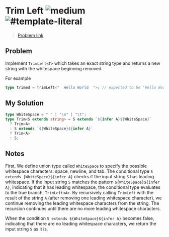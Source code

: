 <h1>Trim Left <img src="https://img.shields.io/badge/-medium-d9901a" alt="medium"/> <img src="https://img.shields.io/badge/-%23template--literal-999" alt="#template-literal"/></h1>

> [Problem link](https://github.com/type-challenges/type-challenges/blob/main/questions/00106-medium-trimleft)

<h2> Problem </h2>

Implement `TrimLeft<T>` which takes an exact string type and returns a new string with the whitespace beginning removed.

For example

```ts
type trimed = TrimLeft<"  Hello World  ">; // expected to be 'Hello World  '
```

<h2> My Solution </h2>

```ts
type WhiteSpace = " " | "\n" | "\t";
type Trim<S extends string> = S extends `${infer A}${WhiteSpace}`
  ? Trim<A>
  : S extends `${WhiteSpace}${infer A}`
  ? Trim<A>
  : S;
```

<h2> Notes </h2>

First, We define union type called `WhiteSpace` to specify the possible whitespace characters: space, newline, and tab.
The conditional type `S extends {WhiteSpace}${infer A}` checks if the input string `S` has leading whitespace.
If the input string `S` matches the pattern `${WhiteSpace}${infer A}`, indicating that it has leading whitespace, the conditional type evaluates to the true branch, `TrimLeft<A>`.
By recursively calling `TrimLeft` with the result of the string `A` (after removing one leading whitespace character), we continue removing the leading whitespace characters from the string.
The recursion continues until there are no more leading whitespace characters.

When the condition `S extends ${WhiteSpace}${infer A}` becomes false, indicating that there are no leading whitespace characters, we return the input string `S` as it is.
